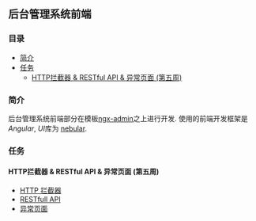 ## 后台管理系统前端

### 目录

<!-- vim-markdown-toc GFM -->

* [简介](#简介)
* [任务](#任务)
    * [HTTP拦截器 & RESTful API & 异常页面 (第五周)](#http拦截器--restful-api--异常页面-第五周)

<!-- vim-markdown-toc -->

### 简介

后台管理系统前端部分在模板[ngx-admin](https://github.com/akveo)之上进行开发.
使用的前端开发框架是 *Angular*, *UI*库为 [nebular](https://github.com/akveo/nebular).

### 任务

#### HTTP拦截器 & RESTful API & 异常页面 (第五周)

+ [HTTP 拦截器](./src/app/core/http/interceptor-auth.ts)
+ [RESTfull API](./src/app/service/auth/auth.service.ts)
+ [异常页面](./src/app/routes/exception/components)

